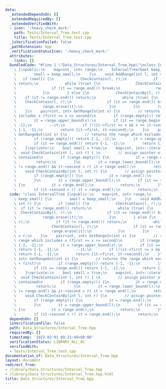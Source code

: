 ```yaml
---
data:
  _extendedDependsOn: []
  _extendedRequiredBy: []
  _extendedVerifiedWith:
  - icon: ':heavy_check_mark:'
    path: Tests/Interval_Tree.test.cpp
    title: Tests/Interval_Tree.test.cpp
  _isVerificationFailed: false
  _pathExtension: hpp
  _verificationStatusIcon: ':heavy_check_mark:'
  attributes:
    links: []
  bundledCode: "#line 1 \"Data_Structures/Interval_Tree.hpp\"\nclass IntervalTree\
    \ {\npublic:\n    map<int, int> range;\n    IntervalTree(bool keep_small) {\n\
    \        small = keep_small;\n    }\n    void AddRange(int l, int r) {\n     \
    \   if (small) {\n            CheckContain(l, r);\n            if (it != range.end())\
    \ return;\n            while (true) {\n                CheckContainBy(l, r);\n\
    \                if (it == range.end()) break;\n                range.erase(it);\n\
    \            }\n        } else {\n            CheckContainBy(l, r);\n        \
    \    if (it != range.end()) return;\n            while (true) {\n            \
    \    CheckContain(l, r);\n                if (it == range.end()) break;\n    \
    \            range.erase(it);\n            }\n        }\n        range[l] = r;\n\
    \    }\n    pair<int, int> GetRangeIn(int x) {\n        // returns the range which\
    \ includes x (first <= x <= second)\n        if (range.empty()) return {-1, -1};\n\
    \        it = range.upper_bound(x);\n        if (it == range.begin()) return {-1,\
    \ -1};\n        --it;\n        if (!(it->first <= x && x <= it->second)) return\
    \ {-1, -1};\n        return {it->first, it->second};\n    }\n    pair<int, int>\
    \ GetRangeOut(int x) {\n        // returns the range which excludes x (x < first)\n\
    \        if (range.empty()) return {-1, -1};\n        it = range.upper_bound(x);\n\
    \        if (it == range.end()) return {-1, -1};\n        return {it->first, it->second};\n\
    \    }\nprivate:\n    bool small = true;\n    map<int, int>::iterator it;\n  \
    \  void CheckContain(int l, int r) { \n        // assign pointer of range being\
    \ contained\n        if (range.empty()) {\n            it = range.end();\n   \
    \         return;\n        }\n        it = range.lower_bound(l);\n        if (it\
    \ != range.end() && it->second > r) it = range.end();\n        return;\n    }\n\
    \    void CheckContainBy(int l, int r) {\n        // assign pointer of range containing\n\
    \        if (range.empty()) {\n            it = range.end();\n            return;\n\
    \        }\n        it = range.upper_bound(l);\n        if (it == range.begin())\
    \ {\n            it = range.end();\n            return;\n        }\n        --it;\n\
    \        if (it->second < r) it = range.end();\n        return;\n    }\n};\n"
  code: "class IntervalTree {\npublic:\n    map<int, int> range;\n    IntervalTree(bool\
    \ keep_small) {\n        small = keep_small;\n    }\n    void AddRange(int l,\
    \ int r) {\n        if (small) {\n            CheckContain(l, r);\n          \
    \  if (it != range.end()) return;\n            while (true) {\n              \
    \  CheckContainBy(l, r);\n                if (it == range.end()) break;\n    \
    \            range.erase(it);\n            }\n        } else {\n            CheckContainBy(l,\
    \ r);\n            if (it != range.end()) return;\n            while (true) {\n\
    \                CheckContain(l, r);\n                if (it == range.end()) break;\n\
    \                range.erase(it);\n            }\n        }\n        range[l]\
    \ = r;\n    }\n    pair<int, int> GetRangeIn(int x) {\n        // returns the\
    \ range which includes x (first <= x <= second)\n        if (range.empty()) return\
    \ {-1, -1};\n        it = range.upper_bound(x);\n        if (it == range.begin())\
    \ return {-1, -1};\n        --it;\n        if (!(it->first <= x && x <= it->second))\
    \ return {-1, -1};\n        return {it->first, it->second};\n    }\n    pair<int,\
    \ int> GetRangeOut(int x) {\n        // returns the range which excludes x (x\
    \ < first)\n        if (range.empty()) return {-1, -1};\n        it = range.upper_bound(x);\n\
    \        if (it == range.end()) return {-1, -1};\n        return {it->first, it->second};\n\
    \    }\nprivate:\n    bool small = true;\n    map<int, int>::iterator it;\n  \
    \  void CheckContain(int l, int r) { \n        // assign pointer of range being\
    \ contained\n        if (range.empty()) {\n            it = range.end();\n   \
    \         return;\n        }\n        it = range.lower_bound(l);\n        if (it\
    \ != range.end() && it->second > r) it = range.end();\n        return;\n    }\n\
    \    void CheckContainBy(int l, int r) {\n        // assign pointer of range containing\n\
    \        if (range.empty()) {\n            it = range.end();\n            return;\n\
    \        }\n        it = range.upper_bound(l);\n        if (it == range.begin())\
    \ {\n            it = range.end();\n            return;\n        }\n        --it;\n\
    \        if (it->second < r) it = range.end();\n        return;\n    }\n};\n"
  dependsOn: []
  isVerificationFile: false
  path: Data_Structures/Interval_Tree.hpp
  requiredBy: []
  timestamp: '2022-03-01 09:21:48+08:00'
  verificationStatus: LIBRARY_ALL_AC
  verifiedWith:
  - Tests/Interval_Tree.test.cpp
documentation_of: Data_Structures/Interval_Tree.hpp
layout: document
redirect_from:
- /library/Data_Structures/Interval_Tree.hpp
- /library/Data_Structures/Interval_Tree.hpp.html
title: Data_Structures/Interval_Tree.hpp
---
```

